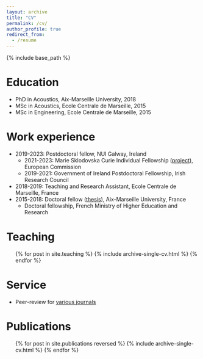 ```yaml
---
layout: archive
title: "CV"
permalink: /cv/
author_profile: true
redirect_from:
  - /resume
---
```


{% include base_path %}

Education
======
* PhD in Acoustics, Aix-Marseille University, 2018
* MSc in Acoustics, Ecole Centrale de Marseille, 2015
* MSc in Engineering, Ecole Centrale de Marseille, 2015

Work experience
======
* 2019-2023: Postdoctoral fellow, NUI Galway, Ireland
  * 2021-2023: Marie Sklodovska Curie Individual Fellowship ([project](https://cordis.europa.eu/project/id/101023950)), European Commission
  * 2019-2021: Government of Ireland Postdoctoral Fellowship, Irish Research Council
* 2018-2019: Teaching and Research Assistant, Ecole Centrale de Marseille, France
* 2015-2018: Doctoral fellow ([thesis](https://tel.archives-ouvertes.fr/tel-01977206)), Aix-Marseille University, France
  * Doctoral fellowship, French Ministry of Higher Education and Research

Teaching
======
  <ul>{% for post in site.teaching %}
    {% include archive-single-cv.html %}
  {% endfor %}</ul>

Service
======
* Peer-review for [various journals](https://publons.com/researcher/2163976/harold-berjamin/)

Publications
======
  <ul>{% for post in site.publications reversed %}
    {% include archive-single-cv.html %}
  {% endfor %}</ul>
